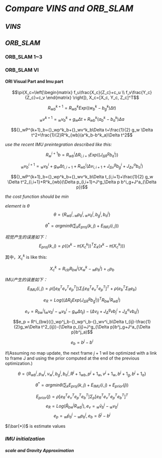 # *Compare VINS and ORB_SLAM*

## *VINS*



## *ORB_SLAM*

### ORB_SLAM 1~3


### ORB_SLAM VI
#### ORI Visual Part and Imu part

$$\pi(X_c=\left[\begin{matrix}
    f_u\frac{X_c}{Z_c}+c_u \\ 
    f_v\frac{Y_c}{Z_c}+c_v
\end{matrix} \right]), X_c=[X_c, Y_c, Z_c]^T$$

$$R^{k+1}_{wb}=R^k_{wb}Exp((w^k_b-b^k_g)\Delta t)$$

$${}_wv^{k+1}={}_wv^{k}_b+g_w\Delta t+R^k_{wb}(a^k_b-b^k_a)\Delta a$$

$${}_wP^{k+1}_b={}_wp^k_b+{}_wv^k_b\Delta t+\frac{1}{2} g_w \Delta t^2+\frac{1}{2}R^k_{wb}(a^k_b-b^k_a)\Delta t^2$$

*use the recent IMU preintegration described like this:*

$$R^{i+1}_wb=R^i_{wb}\Delta R_{i,i+1}Exp((J^g_{\Delta R}b^i_a))$$

$${}_wv^{i+1}_b={}_wv^i_b+g_w\Delta t_{i,i+1}+R^i_{wb}(\Delta v_{i,i+1}+J^g_{\Delta v}b^i_g+J^a_{\Delta v}b^i_a)$$

$${}_wP^{k+1}_b={}_wp^k_b+{}_wv^k_b\Delta t_{i,i+1}+\frac{1}{2} g_w \Delta t^2_{i,i+1}+R^k_{wb}(\Delta p_{i,i+1}+J^g_\Delta p b^i_g+J^a_{\Delta p})$$


*the cost function should be min*

*element is $\theta$*
$$\theta = \left\{R^j_{wb}, {}_wp^j_b, {}_wv^j_b,b^j_g, b^j_a\right\}$$

$$\theta^*=argmin\theta \left(\sum_kE_{proj}(k,j)+E_{IMU}(i,j) \right)$$

*视觉产生的误差如下：*
$$E_{proj}(k,j)=\rho((x^k-\pi(X^k_c))^T\Sigma_k(x^k-\pi(X^k_c)))$$

其中，$X^k_c$ is like this:

$$X^k_c=R_{cb}R^j_{bw}(X^k_w-{}_wp^j_b)+{}_cp_b$$

*IMU产生的误差如下：*
$$E_{IMU}(i,j)=\rho ([e^T_Re^T_ve^T_p])\Sigma_I[e^T_Re^T_ve^T_p]^T+\rho (e^T_b\Sigma_Re_b)$$

$$e_R = Log((\Delta R_{ij}Exp(J^g_{\Delta R}b^j_g))^TR^i_{bw}R^j_{wb})$$

$$e_v = R^i_{bw}({}_wv^j_b-{}_wv^i_b-g_w\Delta t_{ij})-(\Delta v_{ij}+J^g_\Delta v b^i_j + J^a_\Delta v b^j_a)$$

$$e_p = R^i_{bw}({}_wp^j_b-{}_wp^i_b-{}_wv^i_b\Delta t_{ij}-\frac{1}{2}g_w\Delta t^2_{ij})-(\Delta p_{ij}+J^g_{\Delta p}b^j_g+J^a_{\Delta p}b^j_a)$$

$$e_b = b^j-b^i$$


if(Assuming no map update, the next frame $j+1$ wil be optimized with a link to frame J and using the prior computed at the end of the previous optimization.)

$$\theta = \{R^j_{wb}, p^j_w, v^j_w, b^j_g, b^j_a, R^j+1_{wb}, p^j+1_w, v^j+1_w, b^j+1_g, b^j+1_a \}$$

$$\theta^*=argmin\theta \left(\sum_kE_{proj}(k,j)+E_{IMU}(i,j) + E_{prior}(j)\right)$$

$$E_{prior}(j) = \rho [e^T_Re^T_ve^T_pe^T_b]\Sigma_p[e^T_Re^T_ve^T_pe^T_b]^T$$
$$e_R=Log(\bar{R}^j_{bw}R^j_{wb}), e_v={}_w\bar{v}^j_b-{}_wv^j_b$$
$$e_p={}_w\bar{p}^j_b-{}_wp^j_b,e_b=\bar{b}^j-b^j$$

$(\bar{*})$ is estimate values



### *IMU initialzation*



#### *scale and Gravity Approximation*